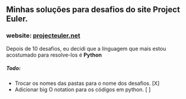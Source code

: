 ## Minhas soluções para desafios do site Project Euler.
### website: <a href="https://projecteuler.net/"> projecteuler.net </a>
Depois de 10 desafios, eu decidi que a línguagem que mais estou acostumado para resolve-los é <b>Python</b>
<br>
##### Todo:
- Trocar os nomes das pastas para o nome dos desafios. [X]
- Adicionar big O notation para os códigos em python.  [ ]
